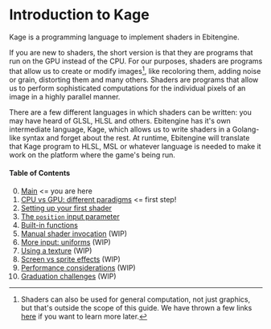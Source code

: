 # Introduction to Kage

Kage is a programming language to implement shaders in Ebitengine.

If you are new to shaders, the short version is that they are programs that run on the GPU instead of the CPU. For our purposes, shaders are programs that allow us to create or modify images[^1], like recoloring them, adding noise or grain, distorting them and many others. Shaders are programs that allow us to perform sophisticated computations for the individual pixels of an image in a highly parallel manner.

There are a few different languages in which shaders can be written: you may have heard of GLSL, HLSL and others. Ebitengine has it's own intermediate language, Kage, which allows us to write shaders in a Golang-like syntax and forget about the rest. At runtime, Ebitengine will translate that Kage program to HLSL, MSL or whatever language is needed to make it work on the platform where the game's being run.

#### Table of Contents  
0. [Main](https://github.com/tinne26/kage-desk/blob/main/tutorials/intro/00_main.md) <= you are here
1. [CPU vs GPU: different paradigms](https://github.com/tinne26/kage-desk/blob/main/tutorials/intro/01_cpu_vs_gpu.md) <= first step!
2. [Setting up your first shader](https://github.com/tinne26/kage-desk/blob/main/tutorials/intro/02_shader_setup.md)
3. [The `position` input parameter](https://github.com/tinne26/kage-desk/blob/main/tutorials/intro/03_position_input.md)
4. [Built-in functions](https://github.com/tinne26/kage-desk/blob/main/tutorials/intro/04_built_in_functions.md)
5. [Manual shader invocation](https://github.com/tinne26/kage-desk/blob/main/tutorials/intro/05_invoke_shader.md) (WIP)
6. [More input: uniforms]() (WIP)
7. [Using a texture]() (WIP)
8. [Screen vs sprite effects]() (WIP)
9. [Performance considerations]() (WIP)
10. [Graduation challenges]() (WIP)

[^1]: Shaders can also be used for general computation, not just graphics, but that's outside the scope of this guide. We have thrown a few links [here](https://github.com/tinne26/kage-desk/blob/main/tutorials/general_links.md) if you want to learn more later.
